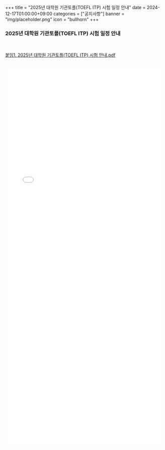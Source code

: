 +++
title = "2025년 대학원 기관토플(TOEFL ITP) 시험 일정 안내"
date = 2024-12-17T01:00:00+09:00
categories = ["공지사항"]
banner = "img/placeholder.png"
icon = "bullhorn"
+++
<!--more-->

### 2025년 대학원 기관토플(TOEFL ITP) 시험 일정 안내 

<br>

[붙임1. 2025년 대학원 기관토플(TOEFL ITP) 시험 안내.pdf](/files/notice_20241217_TOEFLITP.pdf)

<br>
<embed src="/files/notice_20241217_TOEFLITP.pdf" type="application/pdf" width="98%" height="1200px" />

<br><br>

